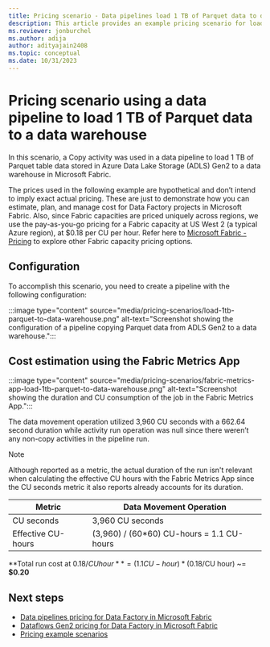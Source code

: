 ```yaml
---
title: Pricing scenario - Data pipelines load 1 TB of Parquet data to data warehouse
description: This article provides an example pricing scenario for loading 1 TB of Parquet data to a data warehouse using Data Factory in Microsoft Fabric.
ms.reviewer: jonburchel
ms.author: adija
author: adityajain2408
ms.topic: conceptual
ms.date: 10/31/2023
---
```


# Pricing scenario using a data pipeline to load 1 TB of Parquet data to a data warehouse

In this scenario, a Copy activity was used in a data pipeline to load 1 TB of Parquet table data stored in Azure Data Lake Storage (ADLS) Gen2 to a data warehouse in Microsoft Fabric.

The prices used in the following example are hypothetical and don’t intend to imply exact actual pricing. These are just to demonstrate how you can estimate, plan, and manage cost for Data Factory projects in Microsoft Fabric. Also, since Fabric capacities are priced uniquely across regions, we use the pay-as-you-go pricing for a Fabric capacity at US West 2 (a typical Azure region), at $0.18 per CU per hour. Refer here to [Microsoft Fabric - Pricing](https://azure.microsoft.com/pricing/details/microsoft-fabric/) to explore other Fabric capacity pricing options.

## Configuration

To accomplish this scenario, you need to create a pipeline with the following configuration:

:::image type="content" source="media/pricing-scenarios/load-1tb-parquet-to-data-warehouse.png" alt-text="Screenshot showing the configuration of a pipeline copying Parquet data from ADLS Gen2 to a data warehouse.":::

## Cost estimation using the Fabric Metrics App

:::image type="content" source="media/pricing-scenarios/fabric-metrics-app-load-1tb-parquet-to-data-warehouse.png" alt-text="Screenshot showing the duration and CU consumption of the job in the Fabric Metrics App.":::

The data movement operation utilized 3,960 CU seconds with a 662.64 second duration while activity run operation was null since there weren’t any non-copy activities in the pipeline run.

> [!NOTE]
> Although reported as a metric, the actual duration of the run isn't relevant when calculating the effective CU hours with the Fabric Metrics App since the CU seconds metric it also reports already accounts for its duration.

|Metric  |Data Movement Operation  |
|---------|---------|
|CU seconds     | 3,960 CU seconds        |
|Effective CU-hours     | (3,960) / (60*60) CU-hours = 1.1 CU-hours        |

**Total run cost at $0.18/CU hour** = (1.1 CU-hour) * ($0.18/CU hour) ~= **$0.20**

## Next steps

- [Data pipelines pricing for Data Factory in Microsoft Fabric](pricing-pipelines.md)
- [Dataflows Gen2 pricing for Data Factory in Microsoft Fabric](pricing-dataflows-gen2.md)
- [Pricing example scenarios](pricing-overview.md#pricing-examples)
